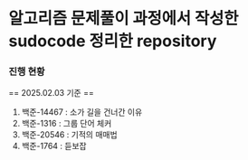 # 알고리즘 문제풀이 과정에서 작성한 sudocode 정리한 repository

### 진행 현황
== 2025.02.03 기준 ==
1. 백준-14467 : 소가 길을 건너간 이유
2. 백준-1316 : 그룹 단어 체커 
3. 백준-20546 : 기적의 매매법
4. 백준-1764 : 듣보잡
